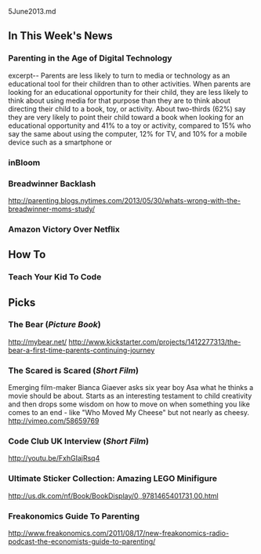 5June2013.md

In This Week's News
-------------------

### Parenting in the Age of Digital Technology ###

excerpt--
Parents are less likely to turn to media or technology as 
an educational tool for their children than to other 
activities. When parents are looking for an educational
opportunity for their child, they are less likely to think 
about using media for that purpose than they are to think 
about directing their child to a book, toy, or activity. 
About two-thirds (62%) say they are very likely to point 
their child toward a book when looking for an educational 
opportunity and 41% to a toy or activity, compared to 15% 
who say the same about using the computer, 12% for TV, 
and 10% for a mobile device such as a smartphone or 


### inBloom ###


### Breadwinner Backlash ###
http://parenting.blogs.nytimes.com/2013/05/30/whats-wrong-with-the-breadwinner-moms-study/

### Amazon Victory Over Netflix ####



How To
------

### Teach Your Kid To Code ###





Picks
-----

### The Bear (*Picture Book*) ###
http://mybear.net/
http://www.kickstarter.com/projects/1412277313/the-bear-a-first-time-parents-continuing-journey

### The Scared is Scared (*Short Film*) ###
Emerging film-maker Bianca Giaever asks six year boy Asa what he thinks a movie should be about.  Starts as an interesting testament to child creativity and then drops some wisdom on how to move on when something you like comes to an end - like "Who Moved My Cheese" but not nearly as cheesy.
http://vimeo.com/58659769

### Code Club UK Interview (*Short Film*) ###
http://youtu.be/FxhGIajRsq4


### Ultimate Sticker Collection: Amazing LEGO Minifigure ###
http://us.dk.com/nf/Book/BookDisplay/0,,9781465401731,00.html

### Freakonomics Guide To Parenting ###
http://www.freakonomics.com/2011/08/17/new-freakonomics-radio-podcast-the-economists-guide-to-parenting/

